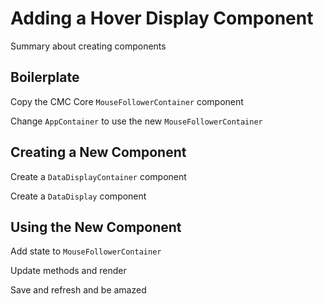 # Adding a Hover Display Component

Summary about creating components

## Boilerplate

Copy the CMC Core `MouseFollowerContainer` component

Change `AppContainer` to use the new `MouseFollowerContainer`

## Creating a New Component

Create a `DataDisplayContainer` component

Create a `DataDisplay` component

## Using the New Component

Add state to `MouseFollowerContainer`

Update methods and render

Save and refresh and be amazed